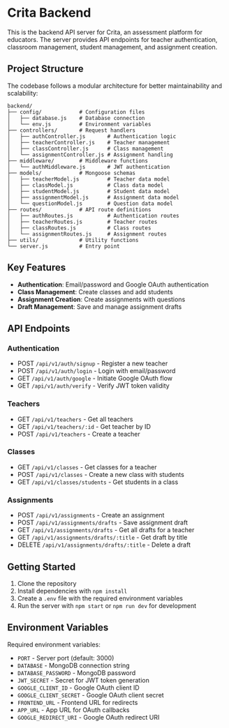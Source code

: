 # Crita Backend

This is the backend API server for Crita, an assessment platform for educators. The server provides API endpoints for teacher authentication, classroom management, student management, and assignment creation.

## Project Structure

The codebase follows a modular architecture for better maintainability and scalability:

```
backend/
├── config/            # Configuration files
│   ├── database.js    # Database connection
│   └── env.js         # Environment variables
├── controllers/       # Request handlers
│   ├── authController.js       # Authentication logic
│   ├── teacherController.js    # Teacher management
│   ├── classController.js      # Class management
│   └── assignmentController.js # Assignment handling
├── middleware/        # Middleware functions
│   └── authMiddleware.js       # JWT authentication
├── models/            # Mongoose schemas
│   ├── teacherModel.js         # Teacher data model
│   ├── classModel.js           # Class data model
│   ├── studentModel.js         # Student data model
│   ├── assignmentModel.js      # Assignment data model
│   └── questionModel.js        # Question data model
├── routes/            # API route definitions
│   ├── authRoutes.js           # Authentication routes
│   ├── teacherRoutes.js        # Teacher routes
│   ├── classRoutes.js          # Class routes
│   └── assignmentRoutes.js     # Assignment routes
├── utils/             # Utility functions
└── server.js          # Entry point
```

## Key Features

- **Authentication**: Email/password and Google OAuth authentication
- **Class Management**: Create classes and add students
- **Assignment Creation**: Create assignments with questions
- **Draft Management**: Save and manage assignment drafts

## API Endpoints

### Authentication

- POST `/api/v1/auth/signup` - Register a new teacher
- POST `/api/v1/auth/login` - Login with email/password
- GET `/api/v1/auth/google` - Initiate Google OAuth flow
- GET `/api/v1/auth/verify` - Verify JWT token validity

### Teachers

- GET `/api/v1/teachers` - Get all teachers
- GET `/api/v1/teachers/:id` - Get teacher by ID
- POST `/api/v1/teachers` - Create a teacher

### Classes

- GET `/api/v1/classes` - Get classes for a teacher
- POST `/api/v1/classes` - Create a new class with students
- GET `/api/v1/classes/students` - Get students in a class

### Assignments

- POST `/api/v1/assignments` - Create an assignment
- POST `/api/v1/assignments/drafts` - Save assignment draft
- GET `/api/v1/assignments/drafts` - Get all drafts for a teacher
- GET `/api/v1/assignments/drafts/:title` - Get draft by title
- DELETE `/api/v1/assignments/drafts/:title` - Delete a draft

## Getting Started

1. Clone the repository
2. Install dependencies with `npm install`
3. Create a `.env` file with the required environment variables
4. Run the server with `npm start` or `npm run dev` for development

## Environment Variables

Required environment variables:

- `PORT` - Server port (default: 3000)
- `DATABASE` - MongoDB connection string
- `DATABASE_PASSWORD` - MongoDB password
- `JWT_SECRET` - Secret for JWT token generation
- `GOOGLE_CLIENT_ID` - Google OAuth client ID
- `GOOGLE_CLIENT_SECRET` - Google OAuth client secret
- `FRONTEND_URL` - Frontend URL for redirects
- `APP_URL` - App URL for OAuth callbacks
- `GOOGLE_REDIRECT_URI` - Google OAuth redirect URI
